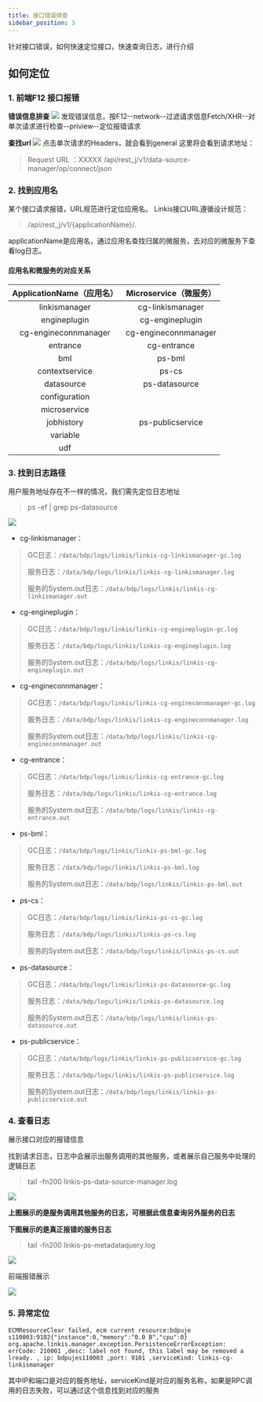 ```yaml
---
title: 接口错误排查
sidebar_position: 3
---
```


针对接口错误，如何快速定位接口，快速查询日志，进行介绍

## 如何定位

### 1. 前端F12 接口报错

**错误信息排查**
![](/Images/tuning-and-troubleshooting/error-guide/errorMsg.png)
发现错误信息，按F12--network--过滤请求信息Fetch/XHR--对单次请求进行检查--priview--定位报错请求

**查找url**
![](/Images/tuning-and-troubleshooting/error-guide/findUrl.png)
点击单次请求的Headers，就会看到general 这里将会看到请求地址：
>Request URL ：XXXXX /api/rest_j/v1/data-source-manager/op/connect/json

### 2. 找到应用名

某个接口请求报错，URL规范进行定位应用名。
Linkis接口URL遵循设计规范：
>/api/rest_j/v1/{applicationName}/.

applicationName是应用名，通过应用名查找归属的微服务，去对应的微服务下查看log日志。

#### 应用名和微服务的对应关系

|ApplicationName（应用名）|Microservice（微服务）|
|:----:|:----:|
|linkismanager|cg-linkismanager|
|engineplugin|cg-engineplugin|
|cg-engineconnmanager|cg-engineconnmanager|
|entrance|cg-entrance|
|bml|ps-bml|
|contextservice|ps-cs|
|datasource|ps-datasource|
|configuration||
|microservice||
|jobhistory|ps-publicservice|
|variable||
|udf||

### 3. 找到日志路径

用户服务地址存在不一样的情况，我们需先定位日志地址
> ps -ef | grep  ps-datasource

![](/Images/tuning-and-troubleshooting/error-guide/logs.png)

- cg-linkismanager：

>GC日志：`/data/bdp/logs/linkis/linkis-cg-linkismanager-gc.log`
>
>服务日志：`/data/bdp/logs/linkis/linkis-cg-linkismanager.log`
>
>服务的System.out日志：`/data/bdp/logs/linkis/linkis-cg-linkismanager.out`

- cg-engineplugin：

>GC日志：`/data/bdp/logs/linkis/linkis-cg-engineplugin-gc.log`
>
>服务日志：`/data/bdp/logs/linkis/linkis-cg-engineplugin.log`
>
>服务的System.out日志：`/data/bdp/logs/linkis/linkis-cg-engineplugin.out`

- cg-engineconnmanager：

>GC日志：`/data/bdp/logs/linkis/linkis-cg-engineconnmanager-gc.log`
>
>服务日志：`/data/bdp/logs/linkis/linkis-cg-engineconnmanager.log`
>
>服务的System.out日志：`/data/bdp/logs/linkis/linkis-cg-engineconnmanager.out`

- cg-entrance：

>GC日志：`/data/bdp/logs/linkis/linkis-cg-entrance-gc.log`
>
>服务日志：`/data/bdp/logs/linkis/linkis-cg-entrance.log`
>
>服务的System.out日志：`/data/bdp/logs/linkis/linkis-cg-entrance.out`

- ps-bml：

>GC日志：`/data/bdp/logs/linkis/linkis-ps-bml-gc.log`
>
>服务日志：`/data/bdp/logs/linkis/linkis-ps-bml.log`
>
>服务的System.out日志：`/data/bdp/logs/linkis/linkis-ps-bml.out`

- ps-cs：

>GC日志：`/data/bdp/logs/linkis/linkis-ps-cs-gc.log`
>
>服务日志：`/data/bdp/logs/linkis/linkis-ps-cs.log`
>
>服务的System.out日志：`/data/bdp/logs/linkis/linkis-ps-cs.out`

- ps-datasource：

>GC日志：`/data/bdp/logs/linkis/linkis-ps-datasource-gc.log`
>
>服务日志：`/data/bdp/logs/linkis/linkis-ps-datasource.log`
>
>服务的System.out日志：`/data/bdp/logs/linkis/linkis-ps-datasource.out`

- ps-publicservice：

>GC日志：`/data/bdp/logs/linkis/linkis-ps-publicservice-gc.log`
>
>服务日志：`/data/bdp/logs/linkis/linkis-ps-publicservice.log`
>
>服务的System.out日志：`/data/bdp/logs/linkis/linkis-ps-publicservice.out`

### 4. 查看日志

展示接口对应的报错信息

找到请求日志，日志中会展示出服务调用的其他服务，或者展示自己服务中处理的逻辑日志
>tail -fn200 linkis-ps-data-source-manager.log

![](/Images/tuning-and-troubleshooting/error-guide/datasourcemanager.png)

**上图展示的是服务调用其他服务的日志，可根据此信息查询另外服务的日志**

**下图展示的是真正报错的服务日志**

>tail -fn200 linkis-ps-metadataquery.log

![](/Images/tuning-and-troubleshooting/error-guide/errorMsgFromMeta.png)

前端报错展示

![](/Images/tuning-and-troubleshooting/error-guide/errorMsg.png)

### 5. 异常定位

`ECMResourceClear failed, ecm current resource:bdpuje
s110003:9102{"instance":0,"memory":"0.0 B","cpu":0} org.apache.linkis.manager.exception.PersistenceErrorException: errCode: 210001 ,desc: label not found, this label may be removed a
lready. , ip: bdpujes110003 ,port: 9101 ,serviceKind: linkis-cg-linkismanager`

其中IP和端口是对应的服务地址，serviceKind是对应的服务名称，如果是RPC调用的日志失败，可以通过这个信息找到对应的服务
